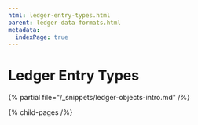 ```yaml
---
html: ledger-entry-types.html
parent: ledger-data-formats.html
metadata:
  indexPage: true
---
```

# Ledger Entry Types

{% partial file="/_snippets/ledger-objects-intro.md" /%}


{% child-pages /%}
